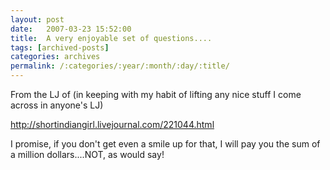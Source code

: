 ```yaml
---
layout: post
date:	2007-03-23 15:52:00
title:  A very enjoyable set of questions....
tags: [archived-posts]
categories: archives
permalink: /:categories/:year/:month/:day/:title/
---
```

From the LJ of <lj user="shortindiangirl"> (in keeping with my habit of lifting any nice stuff I come across in anyone's LJ)

http://shortindiangirl.livejournal.com/221044.html

I promise, if you don't get even a smile up for that, I will pay you the sum of a million dollars....NOT, as <lj user="beast_666"> would say!
